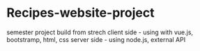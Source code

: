 # Recipes-website-project
semester project build from strech
client side - using with vue.js, bootstramp, html, css
server side - using node.js, external API
